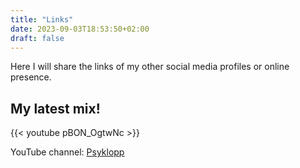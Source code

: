 ```yaml
---
title: "Links"
date: 2023-09-03T18:53:50+02:00
draft: false
---
```


Here I will share the links of my other social media profiles or online presence.

## My latest mix!

 {{< youtube pBON_OgtwNc >}}

YouTube channel: [Psyklopp](https://www.youtube.com/@Psyklopp)
